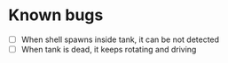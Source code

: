 # Known bugs
- [ ] When shell spawns inside tank, it can be not detected
- [ ] When tank is dead, it keeps rotating and driving